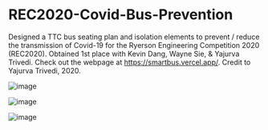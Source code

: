 # REC2020-Covid-Bus-Prevention
Designed a TTC bus seating plan and isolation elements to prevent / reduce the transmission of Covid-19 for the Ryerson Engineering Competition 2020 (REC2020). 
Obtained 1st place with Kevin Dang, Wayne Sie, & Yajurva Trivedi.
Check out the webpage at https://smartbus.vercel.app/. Credit to Yajurva Trivedi, 2020.

![image](https://user-images.githubusercontent.com/60293949/134754642-c5a2f8ed-06e5-4e45-b3fe-9b4e6b22d16f.png)

![image](https://user-images.githubusercontent.com/60293949/134754649-a4355415-deda-403c-92f0-dea6a2d16c15.png)

![image](https://user-images.githubusercontent.com/60293949/134754656-3f91c721-db72-40b7-8ac7-645a3e7bf9de.png)
